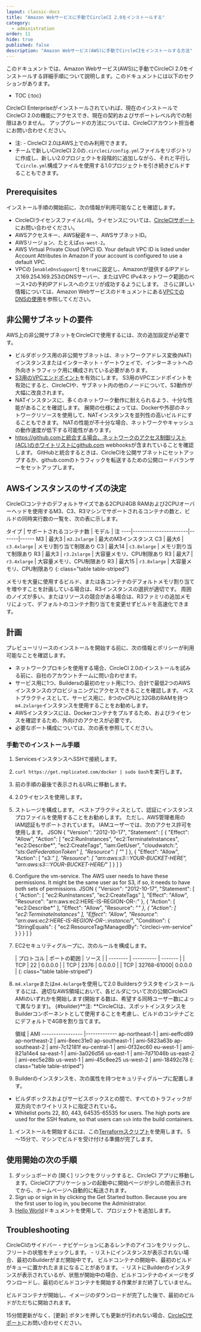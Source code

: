 ```yaml
---
layout: classic-docs
title: "Amazon Webサービスに手動でCircleCI 2.0をインストールする"
category:
  - administration
order: 11
hide: true
published: false
description: "Amazon Webサービス(AWS)に手動でCircleCIをインストールする方法"
---
```

このドキュメントでは、Amazon Webサービス(AWS)に手動でCircleCI 2.0をインストールする詳細手順について説明します。このドキュメントには以下のセクションがあります。

- TOC
{:toc}

CircleCI Enterpriseがインストールされていれば、現在のインストールでCircleCI 2.0の機能にアクセスでき、現在の契約およびサポートレベル内での制限はありません。 アップグレードの方法については、CircleCIアカウント担当者にお問い合わせください。

- 注: - CircleCI 2.0はAWS上でのみ利用できます。
- チームで新しいCircleCI 2.0の`.circleci/config.yml`ファイルをリポジトリに作成し、新しい2.0プロジェクトを段階的に追加しながら、それと平行して`circle.yml`構成ファイルを使用する1.0プロジェクトを引き続きビルドすることもできます。 

## Prerequisites

インストール手順の開始前に、次の情報が利用可能なことを確認します。

- CircleCIライセンスファイル(.rli)。ライセンスについては、[CircleCIサポート](https://support.circleci.com/hc/en-us)にお問い合わせください。
- AWSアクセスキー、AWS秘密キー、AWSサブネットID。
- AWSリージョン、たとえば`us-west-2`。
- AWS Virtual Private Cloud (VPC) ID. Your default VPC ID is listed under Account Attributes in Amazon if your account is configured to use a default VPC.
- VPCの [`enableDnsSupport`] を`true`に設定し、Amazonが提供するIPアドレス169.254.169.253のDNSサーバー、またはVPC IPv4ネットワーク範囲のベース+2の予約IPアドレスへのクエリが成功するようにします。 さらに詳しい情報については、Amazon Webサービスのドキュメントにある[VPCでのDNSの使用](https://docs.aws.amazon.com/AmazonVPC/latest/UserGuide/vpc-dns.html#vpc-dns-updating)を参照してください。

## 非公開サブネットの要件

AWS上の非公開サブネットをCircleCIで使用するには、次の追加設定が必要です。

- ビルダボックス用の非公開サブネットは、ネットワークアドレス変換(NAT)インスタンスまたはインターネット・ゲートウェイで、インターネットへの外向きトラフィック用に構成されている必要があります。
- [S3用のVPCエンドポイント](https://aws.amazon.com/blogs/aws/new-vpc-endpoint-for-amazon-s3/)を有効にします。 S3用のVPCエンドポイントを有効にすると、CircleCIや、サブネット内の他のノードについて、S3動作が大幅に改良されます。
- NATインスタンスに、多くのネットワーク動作に耐えられるよう、十分な性能があることを確認します。 展開の仕様によっては、Dockerや外部のネットワークリソースを使用して、NATインスタンスを並列性の高いビルドにすることもできます。 NATの性能が不十分な場合、ネットワークやキャッシュの動作速度が低下する可能性があります。
- https://github.comと統合する場合、ネットワークのアクセス制御リスト(ACL)のホワイトリストにgithub.com webhooksが含まれていることを確認します。 GitHubと統合するときは、CircleCIを公開サブネットにセットアップするか、github.comのトラフィックを転送するための公開ロードバランサーをセットアップします。

<!--- Check whether the ACL needs to be more open so the services/build can download build images -->

## AWSインスタンスのサイズの決定

CircleCIコンテナのデフォルトサイズである2CPU/4GB RAMおよび2CPUオーバーヘッドを使用するM3、C3、R3マシンでサポートされるコンテナの数と、ビルドの同時実行数の一覧を、次の表に示します。

タイプ | サポートされるコンテナ数 | モデル | 注 \----|\---\---\---\---\---\---\-----|\---\----|\---\--- M3 | 最大3 | `m3.2xlarge` | 最大のM3インスタンス C3 | 最大6 | `c3.4xlarge` | メモリ割り当て制限あり C3 | 最大14 | `c3.8xlarge` | メモリ割り当て制限あり R3 | 最大3 | `r3.2slarge` | 大容量メモリ、CPU制限あり R3 | 最大7 | `r3.4xlarge` | 大容量メモリ、CPU制限あり R3 | 最大15 | `r3.8xlarge` | 大容量メモリ、CPU制限あり
{: class="table table-striped"}

メモリを大量に使用するビルド、または各コンテナのデフォルトメモリ割り当てを増やすことを計画している場合は、R3インスタンスの選択が適切です。 周囲のノイズが多い、またはリソースの競合がある場合は、R3ファミリの追加メモリによって、デフォルトのコンテナ割り当てを変更せずビルドを高速化できます。

## 計画

プレビューリリースのインストールを開始する前に、次の情報とポリシーが利用可能なことを確認します。

- ネットワークプロキシを使用する場合、CircleCI 2.0のインストールを試みる前に、自社のアカウントチームに問い合わせます。
- サービス用に1つ、Buildersの最初のセット用に1つ、合計で最低2つのAWSインスタンスのプロビジョニングにアクセスできることを確認します。 ベストプラクティスとして、サービス用に、8つのvCPUと32GBのRAMを持つ`m4.2xlarge`インスタンスを使用することをお勧めします。
- AWSインスタンスには、Dockerコンテナをプルするため、およびライセンスを確認するため、外向けのアクセスが必要です。
- 必要なポート構成については、次の表を参照してください。

### 手動でのインストール手順

1. ServicesインスタンスへSSHで接続します。
2. `curl https://get.replicated.com/docker | sudo bash`を実行します。
3. 前の手順の最後で表示されるURLに移動します。
4. 2.0ライセンスを使用します。
5. ストレージを構成します。 ベストプラクティスとして、認証にインスタンスプロファイルを使用することをお勧めします。 ただし、AWS管理者用のIAM認証もサポートされています。 IAMユーザーでは、次のアクセス許可を使用します。 
        JSON
         {
             "Version": "2012-10-17",
             "Statement": [
                 {
                     "Effect": "Allow",
                     "Action": [
                         "ec2:RunInstances",
                         "ec2:TerminateInstances",
                         "ec2:Describe*",
                         "ec2:CreateTags",
                         "iam:GetUser",
                         "cloudwatch:*",
                         "sts:GetFederationToken"
                     ],
                     "Resource": [
                         "*"
                     ]
                 },
                 {
                     "Effect": "Allow",
                     "Action": [
                         "s3:*"
                     ],
                     "Resource": [
                         "arn:aws:s3:::YOUR-BUCKET-HERE",
                         "arn:aws:s3:::YOUR-BUCKET-HERE/*"
                     ]
                 }
             ]
         }

6. Configure the vm-service. The AWS user needs to have these permissions. It might be the same user as for S3, if so, it needs to have both sets of permissions. 
        JSON
         {
             "Version": "2012-10-17",
             "Statement": [
                 {
                     "Action": [
                         "ec2:RunInstances",
                         "ec2:CreateTags"
                     ],
                     "Effect": "Allow",
                     "Resource": "arn:aws:ec2:HERE-IS-REGION-OR-*:*"
                 },
                 {
                     "Action": [
                         "ec2:Describe*"
                     ],
                     "Effect": "Allow",
                     "Resource": "*"
                 },
                 {
                     "Action": [
                         "ec2:TerminateInstances"
                     ],
                     "Effect": "Allow",
                     "Resource": "arn:aws:ec2:HERE-IS-REGION-OR-*:*:instance/*",
                     "Condition": {
                         "StringEquals": {
                             "ec2:ResourceTag/ManagedBy": "circleci-vm-service"
                         }
                     }
                 }
             ]
         }

7. EC2セキュリティグループに、次のルールを構成します。
    
    | プロトコル | ポートの範囲 | ソース | | \---\----- | \---\---\---- | \---\---- | | TCP | 22 | 0.0.0.0 | | TCP | 2376 | 0.0.0.0 | | TCP | 32768-61000| 0.0.0.0 |
     {: class="table table-striped"}

8. `m4.xlarge`または`m4.4xlarge`を使用して2.0 Buildersクラスタをインストールするには、適切なAWS領域において、各ビルダについて次の公開CircleCI AMIのいずれかを開始します(開始する数は、希望する同時ユーザー数によって異なります)。 {#builder}**注: **CircleCIは、スポットインスタンスをBuilderコンポーネントとして使用することを考慮し、ビルドのコンテナごとにデフォルトで4GBを割り当てます。
    
    領域 | AMI \---\---\---\---\----- |\---\---\---\---- ap-northeast-1 | ami-eeffcd89 ap-northeast-2 | ami-8eec31e0 ap-southeast-1 | ami-5823a63b ap-southeast-2 | ami-7c12181f eu-central-1 | ami-0f32ec60 eu-west-1 | ami-821a14e4 sa-east-1 | ami-3a026d56 us-east-1 | ami-7d71046b us-east-2 | ami-eec5e28b us-west-1 | ami-45c8ee25 us-west-2 | ami-18492c78
     {: class="table table-striped"}


9. Builderのインスタンスを、次の属性を持つセキュリティグループに配置します。

- ビルダボックスおよびサービスボックスとの間で、すべてのトラフィックが双方向でホワイトリストに指定されている。
- Whitelist ports 22, 80, 443, 64535-65535 for users. The high ports are used for the SSH feature, so that users can `ssh` into the build containers.

1. インストールを開始するには、この[Terraformスクリプト](https://github.com/circleci/enterprise-setup/blob/ccie2/nomad-cluster.tf)を使用します。 5～15分で、マシンでビルドを受け付ける準備が完了します。

## 使用開始の次の手順

1. ダッシュボードの [開く] リンクをクリックすると、CircleCI アプリに移動します。CircleCIアプリケーションの起動中に開始ページが少しの間表示されてから、ホームページへ自動的に転送されます。 
2. Sign up or sign in by clicking the Get Started button. Because you are the first user to log in, you become the Administrator.
3. [Hello World]({{site.baseurl}}/2.0/hello-world/)ドキュメントを使用して、プロジェクトを追加します。

## Troubleshooting

CircleCIのサイドバー・ナビゲーションにあるレンチのアイコンをクリックし、フリートの状態をチェックします。 - リストにインスタンスが表示されない場合、最初のBuilderがまだ開始中です。 ビルドコンテナの開始中、最初のビルドがキューに置かれたままになることがあります。 - リストにBuilderのインスタンスが表示されているが、状態が開始中の場合、ビルドコンテナのイメージをダウンロードし、最初のビルドコンテナを開始する作業がまだ終了していません。

ビルドコンテナが開始し、イメージのダウンロードが完了した後で、最初のビルドがただちに開始されます。

15分間更新がなく、[更新] ボタンを押しても更新が行われない場合、[CircleCIサポート](https://support.circleci.com/hc/en-us)にお問い合わせください。
